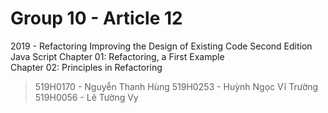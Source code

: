 # Group 10 - Article 12
2019 - Refactoring Improving the Design of Existing Code Second Edition  
Java Script
Chapter 01: Refactoring, a First Example  
Chapter 02: Principles in Refactoring

> 519H0170 - Nguyễn Thanh Hùng
> 519H0253 - Huỳnh Ngọc Vĩ Trường
> 519H0056 - Lê Tường Vy
